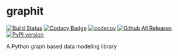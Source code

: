 # graphit

[![Build Status](https://travis-ci.org/py-graphit/py-graphit.svg?branch=master)](https://travis-ci.org/py-graphit/py-graphit)
[![Codacy Badge](https://api.codacy.com/project/badge/Grade/8ff40b78774a473a8faf497eb2eb4495)](https://www.codacy.com/app/marcvdijk/graphit?utm_source=github.com&amp;utm_medium=referral&amp;utm_content=py-graphit/graphit&amp;utm_campaign=Badge_Grade)
[![codecov](https://codecov.io/gh/r-lib/objectable/branch/master/graph/badge.svg)](https://codecov.io/gh/py-graphit/py-graphit)
[![Github All Releases](https://img.shields.io/github/downloads/py-graphit/py-graphit/total.svg)]()
[![PyPI version](https://badge.fury.io/py/py-graphit.svg)](https://badge.fury.io/py/py-graphit)

A Python graph based data modeling library